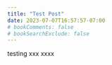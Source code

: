 ```yaml
---
title: "Test Post"
date: 2023-07-07T16:57:57-07:00
# bookComments: false
# bookSearchExclude: false
---
```

testing
xxx
xxxx
